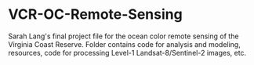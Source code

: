 # VCR-OC-Remote-Sensing
Sarah Lang's final project file for the ocean color remote sensing of the Virginia Coast Reserve. Folder contains code for analysis and modeling, resources, code for processing Level-1 Landsat-8/Sentinel-2 images, etc.
